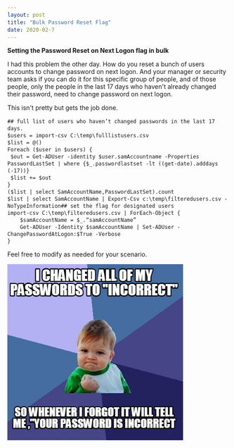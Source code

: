 ```yaml
---
layout: post
title: "Bulk Password Reset Flag"
date: 2020-02-7
---
```


**Setting the Password Reset on Next Logon flag in bulk**

I had this problem the other day.  How do you reset a bunch of users accounts to change password on next logon.  And your manager or security team asks if you can do it for this specific group of people, and of those people, only the people in the last 17 days who haven't already changed their password, need to change password on next logon.  

This isn't pretty but gets the job done.


    ## full list of users who haven’t changed passwords in the last 17 days.
    $users = import-csv C:\temp\fulllistusers.csv
    $list = @()
    Foreach ($user in $users) {
     $out = Get-ADUser -identity $user.samAccountname -Properties PasswordLastSet | where {$_.passwordlastset -lt ((get-date).adddays   (-17))}
     $list += $out
    }
    ($list | select SamAccountName,PasswordLastSet).count
    $list | select SamAccountName | Export-Csv c:\temp\filteredusers.csv -NoTypeInformation## set the flag for designated users
    import-csv C:\temp\filteredusers.csv | ForEach-Object {
        $samAccountName = $_.“samAccountName”
        Get-ADUser -Identity $samAccountName | Set-ADUser -ChangePasswordAtLogon:$True -Verbose
    }

Feel free to modify as needed for your scenario.

![alt text](https://raw.githubusercontent.com/soccershoe/JustAnotherAdmin/master/images/PasswordIncorrect.jpg)
